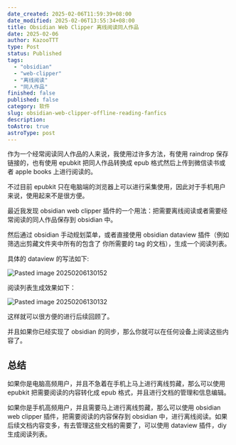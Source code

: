 ```yaml
---
date_created: 2025-02-06T11:59:39+08:00
date_modified: 2025-02-06T13:55:34+08:00
title: Obsidian Web Clipper 离线阅读同人作品
date: 2025-02-06
author: KazooTTT
type: Post
status: Published
tags:
  - "obsidian"
  - "web-clipper"
  - "离线阅读"
  - "同人作品"
finished: false
published: false
category: 软件
slug: obsidian-web-clipper-offline-reading-fanfics
description: 
toAstro: true
astroType: post
---
```


作为一个经常阅读同人作品的人来说，我使用过许多方法，有使用 raindrop 保存链接的，也有使用 epubkit 把同人作品转换成 epub 格式然后上传到微信读书或者 apple books 上进行阅读的。

不过目前 epubkit 只在电脑端的浏览器上可以进行采集使用，因此对于手机用户来说，使用起来不是很方便。

最近我发现 obsidian web clipper 插件的一个用法：把需要离线阅读或者需要经常阅读的同人作品保存到 obsidian 中。

然后通过 obsidian 手动规划菜单，或者直接使用 obsidian dataview 插件（例如筛选出剪藏文件夹中所有的包含了 你所需要的 tag 的文档），生成一个阅读列表。

具体的 dataview 的写法如下:

![Pasted image 20250206130152](https://pictures.kazoottt.top/2025/02/20250206-Pasted%20image%2020250206130152.png)

阅读列表生成效果如下：

![Pasted image 20250206130132](https://pictures.kazoottt.top/2025/02/20250206-Pasted%20image%2020250206130132.png)

这样就可以很方便的进行后续回顾了。

并且如果你已经实现了 obsidian 的同步，那么你就可以在任何设备上阅读这些内容了。

## 总结

如果你是电脑高频用户，并且不急着在手机上马上进行离线剪藏，那么可以使用 epubkit 把需要阅读的内容转化成 epub 格式，并且进行文档的管理和信息编辑。

如果你是手机高频用户，并且需要马上进行离线剪藏，那么可以使用 obsidian web clipper 插件，把需要阅读的内容保存到 obsidian 中，进行离线阅读。如果后续文档内容变多，有去管理这些文档的需要了，可以使用 dataview 插件，diy 生成阅读列表。
